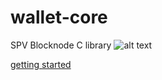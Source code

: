 # wallet-core
SPV Blocknode C library
![alt text](https://blocknode.tech/resources/logo-color-vertical-500x257.png)

[getting started](https://github.com/breadwallet/breadwallet-core/wiki)
